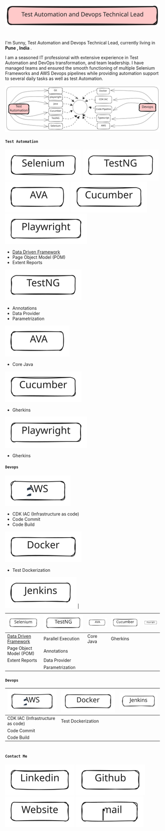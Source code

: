 ![TestAutomationAndDevopsTechnicalLead](./public/TestAutomationLead.svg)
<h1></h1>
<p>     I'm Sunny, Test Automation and Devops Technical Lead, currently living in <b>Pune , India </b>.</p>
<p>I am a seasoned IT professional with extensive experience in Test Automation and DevOps transformation, and team leadership. I have managed teams and ensured the smooth functioning of multiple Selenium Frameworks and AWS Devops pipelines while providing automation support to several daily tasks as well as test Automation.</b></p>


![Banner](./public/Banner.svg)


#### `Test Automation`

![Selenium](./public/Selenium.svg) 
![TestNG](./public/TestNG.svg) ![Java](./public/Java.svg) ![Cucumber](./public/Cucumber.svg) ![Playwright](./public/Playwright.svg)
   
- [Data Driven Framework](https://github.com/sunnyRavindra/DataDrivenFramework) 
- Page Object Model (POM)
- Extent Reports

![TestNG](./public/TestNG.svg)

- Annotations 
- Data Provider
- Parametrization

![Java](./public/Java.svg)

- Core Java

![Cucumber](./public/Cucumber.svg)

- Gherkins

![Playwright](./public/Playwright.svg)

- Gherkins

#### `Devops`

![AWS](./public/AWS.svg)    

- CDK IAC (Infrastructure as code)
- Code Commit
- Code Build

![Docker](./public/Docker.svg) 

- Test Dockerization

![Jenkins](./public/Jenkins.svg) | 






| ![Selenium](./public/Selenium.svg) | ![TestNG](./public/TestNG.svg) | ![Java](./public/Java.svg) | ![Cucumber](./public/Cucumber.svg) | ![Playwright](./public/Playwright.svg) |
| -- | -- | -- | -- | -- |
| [Data Driven Framework](https://github.com/sunnyRavindra/DataDrivenFramework) | Parallel Execution | Core Java | Gherkins |
| Page Object Model (POM) | Annotations | 
| Extent Reports | Data Provider |  
|  | Parametrization |

#### `Devops`
| ![AWS](./public/AWS.svg) | ![Docker](./public/Docker.svg) | ![Jenkins](./public/Jenkins.svg) | 
| -- | -- | -- |
| CDK IAC (Infrastructure as code) | Test Dockerization |
| Code Commit | 
| Code Build |  

<h1></h1>

#### `Contact Me`
[![LinkedIn](./public/Linkedin.svg)](https://www.linkedin.com/in/sunnybharne)  [![Github](./public/Github.svg)](https://github.com/sunnyRavindra)  [![Website](./public/Website.svg)](https://www.botcat.org)  [![Email](./public/Email.svg)](mailto:sunny.bharne.devops@gmail.com?subject=[GitHub]%20Source%20Han%20Sans)

